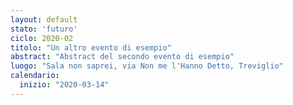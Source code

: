 ```yaml
---
layout: default
stato: 'futuro'
ciclo: 2020-02
titolo: "Un altro evento di esempio"
abstract: "Abstract del secondo evento di esempio"
luogo: "Sala non saprei, via Non me l'Hanno Detto, Treviglio"
calendario:
  inizio: "2020-03-14"
---
```

